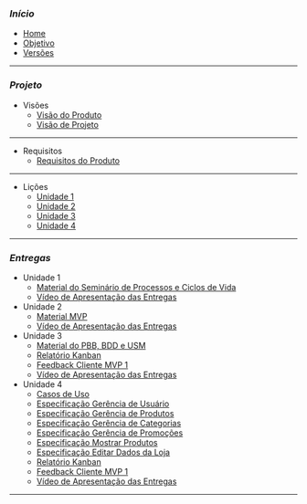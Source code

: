 ### _**Início**_

- [Home](README.md)
- [Objetivo](pages/objetivo.md)
- [Versões](pages/Versoes.md)

---

### _**Projeto**_

- Visões
  - [Visão do Produto](pages/VisaoProd.md)
  - [Visão de Projeto](pages/VisaoProj.md)

---

- Requisitos
  - [Requisitos do Produto](pages/RequisitosProd.md)

---

- Lições
  - [Unidade 1](pages/Licoes.md)
  - [Unidade 2](pages/Licoes2.md)
  - [Unidade 3](pages/Licoes3.md)
  - [Unidade 4](pages/Licoes4.md)

---

### _**Entregas**_

- Unidade 1
  - [Material do Seminário de Processos e Ciclos de Vida](pages/SlidesSeminario.md)
  - [Vídeo de Apresentação das Entregas](pages/VideoEntrega.md)
- Unidade 2
  - [Material MVP](pages/QuadroRequisitos.md)
  - [Vídeo de Apresentação das Entregas](pages/VideoEntrega2.md)
- Unidade 3
  - [Material do PBB, BDD e USM](pages/PBB_USM.md)
  - [Relatório Kanban](pages/PrintsKanban.md)
  - [Feedback Cliente MVP 1](pages/VideoClienteUnidade3.md)
  - [Vídeo de Apresentação das Entregas](pages/VideoEntrega3.md)
- Unidade 4
  - [Casos de Uso](pages/Casos_Uso.md)
  - [Especificação Gerência de Usuário](pages/EspecificacaoUC/Esp1.md)
  - [Especificação Gerência de Produtos](pages/EspecificacaoUC/Esp2.md)
  - [Especificação Gerência de Categorias](pages/EspecificacaoUC/Esp3.md)
  - [Especificação Gerência de Promoções](pages/EspecificacaoUC/Esp4.md)
  - [Especificação Mostrar Produtos](pages/EspecificacaoUC/Esp5.md)
  - [Especificação Editar Dados da Loja](pages/EspecificacaoUC/Esp6.md)
  - [Relatório Kanban](pages/PrintsKanbanUnidade4.md)
  - [Feedback Cliente MVP 1](pages/VideoClienteUnidade4.md)
  - [Vídeo de Apresentação das Entregas](pages/VideoEntrega4.md)

---
